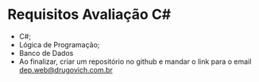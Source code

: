 # Requisitos Avaliação C#
- C#;
- Lógica de Programação;
- Banco de Dados
- Ao finalizar, criar um repositório no github e mandar o link para o email dep.web@drugovich.com.br
